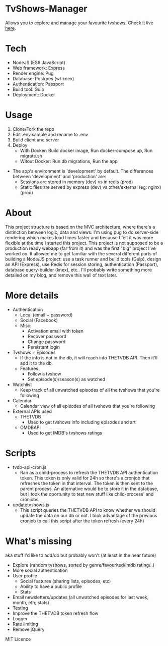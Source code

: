 # TvShows-Manager

Allows you to explore and manage your favourite tvshows.
Check it live [here](https://www.p.dcdev.pt/tsm).

# Tech

- NodeJS (ES6 JavaScript)
- Web framework: Express
- Render engine: Pug
- Database: Postgres (w/ knex)
- Authentication: Passport
- Build tool: Gulp
- Deployment: Docker

# Usage

1. Clone/Fork the repo
2. Edit .env.sample and rename to .env
3. Build client and server
4. Deploy
    - With Docker: Build docker image, Run docker-compose up, Run migrate.sh
    - Witout Docker: Run db migrations, Run the app

- The app's environment is 'development' by default. The differences between 'development' and 'production' are:
    - Sessions are stored in memory (dev) vs in redis (prod)
    - Static files are served by express (dev) vs other/external (eg: nginx) (prod)

# About

This project structure is based on the MVC architecture, where there's a distinction between logic, data and views. I'm using pug to do server-side rendering which makes load times faster and because I felt it was more flexible at the time I started this project. This project is not supposed to be a production ready webapp (far from it) and was the first "big" project I've worked on. It allowed me to get familiar with the several different parts of building a Node/JS project: use a task runner and build tools (Gulp), design an API (Express), use Redis for session storing, authentication (Passport), database query-builder (knex), etc.. I'll probably write something more detailed on my blog, and remove this wall of text later.

# More details
- Authentication
    - Local (email + password)
    - Social (Facebook)
    - Misc:
        - Activation email with token
        - Recover password
        - Change password
        - Persistant login
- Tvshows + Episodes
    - If the info is not in the db, it will reach into THETVDB API. Then it'll add it to the db.
    - Features:
        - Follow a tvshow
        - Set episode(s)/season(s) as watched
- Watchlist
    - Keep track of all unwatched episodes of all the tvshows that you're following
- Calendar
    - Calendar view of all episodes of all tvshows that you're following
- External APIs used
    - THETVDB
        - Used to get tvshows info including episodes and art
    - OMDBAPI
        - Used to get IMDB's tvshows ratings

# Scripts
- tvdb-api-cron.js
    - Ran as a child-process to refresh the THETVDB API authentication token. This token is only valid
for 24h so there's a cronjob that refreshes the token in that interval. The token is then sent to the
parent process. An alternative would be to store it in the database, but I took the oportunity to test
new stuff like child-process' and cronjobs.
- updatetvshows.js
    - This script queries the THETVDB API to know whether we should update the data on our db or not.
I took advantage of the previous cronjob to call this script after the token refresh (every 24h)

# What's missing
aka stuff I'd like to add/do but probably won't (at least in the near future)

- Explore (random tvshows, sorted by genre/favourited/imdb rating/..)
- More social authentication
- User profile
    -  Social features (sharing lists, episodes, etc)
    -  Ability to have a public profile
    -  Stats
- Email newsletters/updates (all unwatched episodes for last week, month, eth; stats)
- Testing
- Improve the THETVDB token refresh flow
- Logger
- Rate limiting
- Remove jQuery

MIT Licence